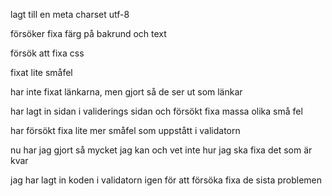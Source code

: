 lagt till en meta charset utf-8

försöker fixa färg på bakrund och text

försök att fixa css

fixat lite småfel

har inte fixat länkarna, men gjort så de ser ut som länkar

har lagt in sidan i validerings sidan och försökt fixa massa olika små fel

har försökt fixa lite mer småfel som uppstått i validatorn

nu har jag gjort så mycket jag kan och vet inte hur jag ska fixa det som är kvar

jag har lagt in koden i validatorn igen för att försöka fixa de sista problemen